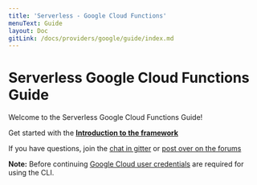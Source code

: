 ```yaml
---
title: 'Serverless - Google Cloud Functions'
menuText: Guide
layout: Doc
gitLink: /docs/providers/google/guide/index.md
---
```


# Serverless Google Cloud Functions Guide

Welcome to the Serverless Google Cloud Functions Guide!

Get started with the **[Introduction to the framework](./intro)**

If you have questions, join the [chat in gitter](https://gitter.im/serverless/serverless) or [post over on the forums](http://forum.serverless.com/)

**Note:** Before continuing [Google Cloud user credentials](./credentials) are required for using the CLI.
